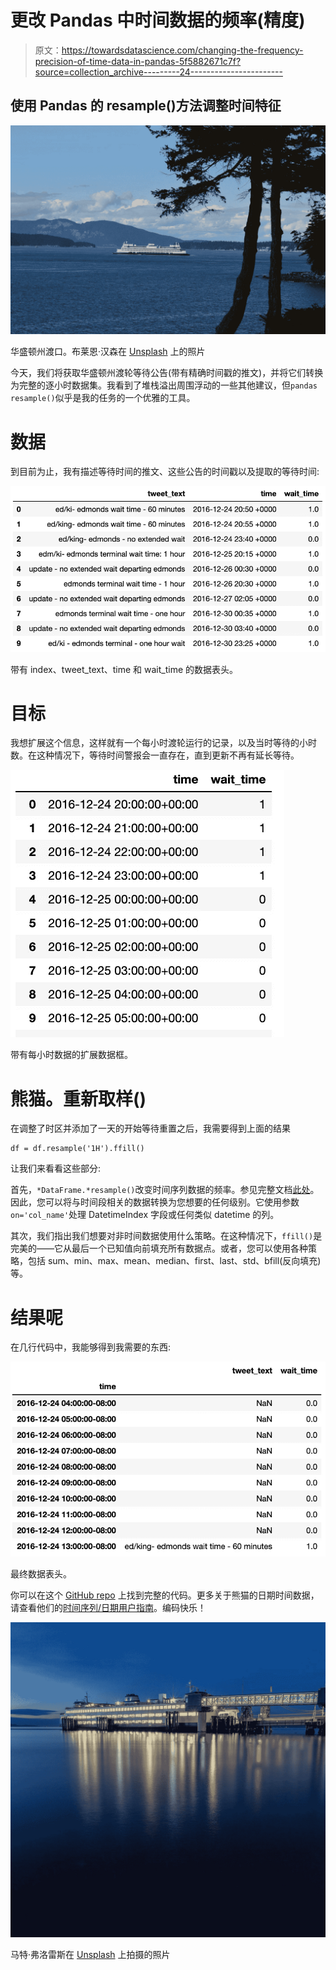 # 更改 Pandas 中时间数据的频率(精度)

> 原文：<https://towardsdatascience.com/changing-the-frequency-precision-of-time-data-in-pandas-5f5882671c7f?source=collection_archive---------24----------------------->

## 使用 Pandas 的 resample()方法调整时间特征

![](img/f6e7e58de8efd36c81e209559e5dc78f.png)

华盛顿州渡口。布莱恩·汉森在 [Unsplash](https://unsplash.com?utm_source=medium&utm_medium=referral) 上的照片

今天，我们将获取华盛顿州渡轮等待公告(带有精确时间戳的推文)，并将它们转换为完整的逐小时数据集。我看到了堆栈溢出周围浮动的一些其他建议，但`pandas` `resample()`似乎是我的任务的一个优雅的工具。

# 数据

到目前为止，我有描述等待时间的推文、这些公告的时间戳以及提取的等待时间:

![](img/c1d8281d6787905590e42dff98d53cc4.png)

带有 index、tweet_text、time 和 wait_time 的数据表头。

# 目标

我想扩展这个信息，这样就有一个每小时渡轮运行的记录，以及当时等待的小时数。在这种情况下，等待时间警报会一直存在，直到更新不再有延长等待。

![](img/fd4fe82602b6bfcd8d1e7ed994f4fc29.png)

带有每小时数据的扩展数据框。

# 熊猫。重新取样()

在调整了时区并添加了一天的开始等待重置之后，我需要得到上面的结果

```
df = df.resample('1H').ffill()
```

让我们来看看这些部分:

首先，`*DataFrame.*resample()`改变时间序列数据的频率。参见完整文档[此处](https://pandas.pydata.org/pandas-docs/stable/reference/api/pandas.DataFrame.resample.html)。因此，您可以将与时间段相关的数据转换为您想要的任何级别。它使用参数`on='col_name'`处理 DatetimeIndex 字段或任何类似 datetime 的列。

其次，我们指出我们想要对非时间数据使用什么策略。在这种情况下，`ffill()`是完美的——它从最后一个已知值向前填充所有数据点。或者，您可以使用各种策略，包括 sum、min、max、mean、median、first、last、std、bfill(反向填充)等。

# 结果呢

在几行代码中，我能够得到我需要的东西:

![](img/4ab5d063099fddc8315cf8994644b086.png)

最终数据表头。

你可以在这个 [GitHub repo](https://github.com/allisonhonold/datetime_resample_blog) 上找到完整的代码。更多关于熊猫的日期时间数据，请查看他们的[时间序列/日期用户指南](https://pandas.pydata.org/pandas-docs/stable/user_guide/timeseries.html)。编码快乐！

![](img/044d069251118bf588f4160c3afb1899.png)

马特·弗洛雷斯在 [Unsplash](https://unsplash.com?utm_source=medium&utm_medium=referral) 上拍摄的照片